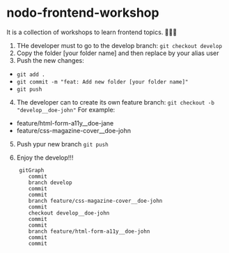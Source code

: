 # nodo-frontend-workshop

It is a collection of workshops to learn frontend topics. 🧑‍💻🎨

1. THe developer must to go to the develop branch: `git checkout develop`
2. Copy the folder [your folder name] and then replace by your alias user
3. Push the new changes:

- `git add .`
- `git commit -m "feat: Add new folder [your folder name]"`
- `git push`

4. The developer can to create its own feature branch: `git checkout -b "develop__doe-john"`
   For example:

- feature/html-form-a11y\_\_doe-jane
- feature/css-magazine-cover\_\_doe-john

5. Push ypur new branch `git push`

6. Enjoy the develop!!!

```mermaid
    gitGraph
       commit
       branch develop
       commit
       commit
       branch feature/css-magazine-cover__doe-john
       commit
       checkout develop__doe-john
       commit
       commit
       branch feature/html-form-a11y__doe-john
       commit
       commit
```
